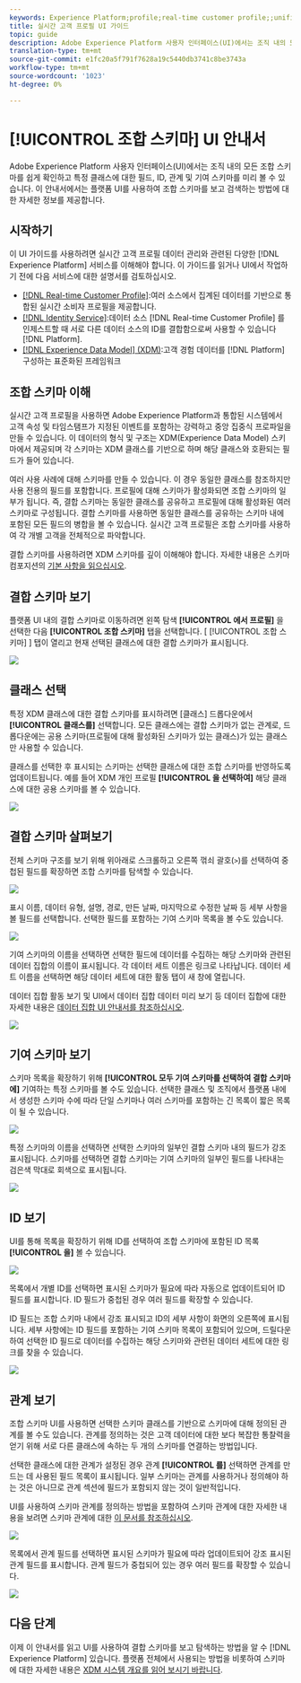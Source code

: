 ```yaml
---
keywords: Experience Platform;profile;real-time customer profile;;unified profile;Unified Profile;unified;Profile;rtcp;enable profile;Enable profile;Union schema;UNION PROFILE;union profile
title: 실시간 고객 프로필 UI 가이드
topic: guide
description: Adobe Experience Platform 사용자 인터페이스(UI)에서는 조직 내의 모든 조합 스키마를 쉽게 확인하고 특정 클래스에 대한 필드, ID, 관계 및 기여 스키마를 미리 볼 수 있습니다. 이 안내서에서는 플랫폼 UI를 사용하여 조합 스키마를 보고 검색하는 방법에 대한 자세한 정보를 제공합니다.
translation-type: tm+mt
source-git-commit: e1fc20a5f791f7628a19c5440db3741c8be3743a
workflow-type: tm+mt
source-wordcount: '1023'
ht-degree: 0%

---
```



# [!UICONTROL 조합 스키마] UI 안내서

Adobe Experience Platform 사용자 인터페이스(UI)에서는 조직 내의 모든 조합 스키마를 쉽게 확인하고 특정 클래스에 대한 필드, ID, 관계 및 기여 스키마를 미리 볼 수 있습니다. 이 안내서에서는 플랫폼 UI를 사용하여 조합 스키마를 보고 검색하는 방법에 대한 자세한 정보를 제공합니다.

## 시작하기

이 UI 가이드를 사용하려면 실시간 고객 프로필 데이터 관리와 관련된 다양한 [!DNL Experience Platform] 서비스를 이해해야 합니다. 이 가이드를 읽거나 UI에서 작업하기 전에 다음 서비스에 대한 설명서를 검토하십시오.

* [[!DNL Real-time Customer Profile]](../home.md):여러 소스에서 집계된 데이터를 기반으로 통합된 실시간 소비자 프로필을 제공합니다.
* [[!DNL Identity Service]](../../identity-service/home.md):데이터 소스 [!DNL Real-time Customer Profile] 를 인제스트할 때 서로 다른 데이터 소스의 ID를 결합함으로써 사용할 수 있습니다 [!DNL Platform].
* [[!DNL Experience Data Model] (XDM)](../../xdm/home.md):고객 경험 데이터를 [!DNL Platform] 구성하는 표준화된 프레임워크

## 조합 스키마 이해

실시간 고객 프로필을 사용하면 Adobe Experience Platform과 통합된 시스템에서 고객 속성 및 타임스탬프가 지정된 이벤트를 포함하는 강력하고 중앙 집중식 프로파일을 만들 수 있습니다. 이 데이터의 형식 및 구조는 XDM(Experience Data Model) 스키마에서 제공되며 각 스키마는 XDM 클래스를 기반으로 하며 해당 클래스와 호환되는 필드가 들어 있습니다.

여러 사용 사례에 대해 스키마를 만들 수 있습니다. 이 경우 동일한 클래스를 참조하지만 사용 전용의 필드를 포함합니다. 프로필에 대해 스키마가 활성화되면 조합 스키마의 일부가 됩니다. 즉, 결합 스키마는 동일한 클래스를 공유하고 프로필에 대해 활성화된 여러 스키마로 구성됩니다. 결합 스키마를 사용하면 동일한 클래스를 공유하는 스키마 내에 포함된 모든 필드의 병합을 볼 수 있습니다. 실시간 고객 프로필은 조합 스키마를 사용하여 각 개별 고객을 전체적으로 파악합니다.

결합 스키마를 사용하려면 XDM 스키마를 깊이 이해해야 합니다. 자세한 내용은 스키마 컴포지션의 [기본 사항을 읽으십시오](../../xdm/schema/composition.md).

## 결합 스키마 보기

플랫폼 UI 내의 결합 스키마로 이동하려면 왼쪽 탐색 **[!UICONTROL 에서 프로필]** 을 선택한 다음 **[!UICONTROL 조합 스키마]** 탭을 선택합니다. [ [!UICONTROL 조합 스키마] ] 탭이 열리고 현재 선택된 클래스에 대한 결합 스키마가 표시됩니다.

![](../images/union-schema/union-schema-landing.png)

## 클래스 선택

특정 XDM 클래스에 대한 결합 스키마를 표시하려면 [클래스] 드롭다운에서 **[!UICONTROL 클래스를]** 선택합니다. 모든 클래스에는 결합 스키마가 없는 관계로, 드롭다운에는 공용 스키마(프로필에 대해 활성화된 스키마가 있는 클래스)가 있는 클래스만 사용할 수 있습니다.

클래스를 선택한 후 표시되는 스키마는 선택한 클래스에 대한 조합 스키마를 반영하도록 업데이트됩니다. 예를 들어 XDM 개인 프로필 **[!UICONTROL 을 선택하여]** 해당 클래스에 대한 공용 스키마를 볼 수 있습니다.

![](../images/union-schema/union-schema-class.png)

## 결합 스키마 살펴보기

전체 스키마 구조를 보기 위해 위아래로 스크롤하고 오른쪽 꺾쇠 괄호(`>`)를 선택하여 중첩된 필드를 확장하면 조합 스키마를 탐색할 수 있습니다.

![](../images/union-schema/union-schema-explore.png)

표시 이름, 데이터 유형, 설명, 경로, 만든 날짜, 마지막으로 수정한 날짜 등 세부 사항을 볼 필드를 선택합니다. 선택한 필드를 포함하는 기여 스키마 목록을 볼 수도 있습니다.

![](../images/union-schema/union-schema-explore-field.png)

기여 스키마의 이름을 선택하면 선택한 필드에 데이터를 수집하는 해당 스키마와 관련된 데이터 집합의 이름이 표시됩니다. 각 데이터 세트 이름은 링크로 나타납니다. 데이터 세트 이름을 선택하면 해당 데이터 세트에 대한 활동 탭이 새 창에 열립니다.

데이터 집합 활동 보기 및 UI에서 데이터 집합 데이터 미리 보기 등 데이터 집합에 대한 자세한 내용은 [데이터 집합 UI 안내서를 참조하십시오](../../catalog/datasets/user-guide.md).

![](../images/union-schema/union-schema-field-datasets.png)

## 기여 스키마 보기

스키마 목록을 확장하기 위해 **[!UICONTROL 모두 기여 스키마를 선택하여 결합 스키마에]** 기여하는 특정 스키마를 볼 수도 있습니다. 선택한 클래스 및 조직에서 플랫폼 내에서 생성한 스키마 수에 따라 단일 스키마나 여러 스키마를 포함하는 긴 목록이 짧은 목록이 될 수 있습니다.

![](../images/union-schema/union-schema-contributing-schemas.png)

특정 스키마의 이름을 선택하면 선택한 스키마의 일부인 결합 스키마 내의 필드가 강조 표시됩니다. 스키마를 선택하면 결합 스키마는 기여 스키마의 일부인 필드를 나타내는 검은색 막대로 회색으로 표시됩니다.

![](../images/union-schema/union-schema-select-schema.png)

## ID 보기

UI를 통해 목록을 확장하기 위해 ID를 선택하여 조합 스키마에 포함된 ID 목록 **[!UICONTROL 을]** 볼 수 있습니다.

![](../images/union-schema/union-schema-identities.png)

목록에서 개별 ID를 선택하면 표시된 스키마가 필요에 따라 자동으로 업데이트되어 ID 필드를 표시합니다. ID 필드가 중첩된 경우 여러 필드를 확장할 수 있습니다.

ID 필드는 조합 스키마 내에서 강조 표시되고 ID의 세부 사항이 화면의 오른쪽에 표시됩니다. 세부 사항에는 ID 필드를 포함하는 기여 스키마 목록이 포함되어 있으며, 드릴다운하여 선택한 ID 필드로 데이터를 수집하는 해당 스키마와 관련된 데이터 세트에 대한 링크를 찾을 수 있습니다.

![](../images/union-schema/union-schema-select-identity.png)

## 관계 보기

조합 스키마 UI를 사용하면 선택한 스키마 클래스를 기반으로 스키마에 대해 정의된 관계를 볼 수도 있습니다. 관계를 정의하는 것은 고객 데이터에 대한 보다 복잡한 통찰력을 얻기 위해 서로 다른 클래스에 속하는 두 개의 스키마를 연결하는 방법입니다.

선택한 클래스에 대한 관계가 설정된 경우 관계 **[!UICONTROL 를]** 선택하면 관계를 만드는 데 사용된 필드 목록이 표시됩니다. 일부 스키마는 관계를 사용하거나 정의해야 하는 것은 아니므로 관계 섹션에 필드가 포함되지 않는 것이 일반적입니다.

UI를 사용하여 스키마 관계를 정의하는 방법을 포함하여 스키마 관계에 대한 자세한 내용을 보려면 스키마 관계에 대한 [이 문서를 참조하십시오](../../xdm/tutorials/relationship-ui.md).

![](../images/union-schema/union-schema-relationships.png)

목록에서 관계 필드를 선택하면 표시된 스키마가 필요에 따라 업데이트되어 강조 표시된 관계 필드를 표시합니다. 관계 필드가 중첩되어 있는 경우 여러 필드를 확장할 수 있습니다.

![](../images/union-schema/union-schema-select-relationship.png)

## 다음 단계

이제 이 안내서를 읽고 UI를 사용하여 결합 스키마를 보고 탐색하는 방법을 알 수 [!DNL Experience Platform] 있습니다. 플랫폼 전체에서 사용되는 방법을 비롯하여 스키마에 대한 자세한 내용은 [XDM 시스템 개요를 읽어 보시기 바랍니다](../../xdm/home.md).
